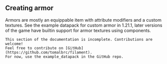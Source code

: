 ## Creating armor

Armors are mostly an equippable item with attribute modifiers and a custom textures.
See the example datapack for custom armor in 1.21.1, later versions of the game have builtin support for armor textures using components.


~~~admonish info
This section of the documentation is incomplete. Contributions are welcome!
Feel free to contribute on [GitHub](https://github.com/tomalbrc/filament).
For now, use the example_datapack in the GitHub repo.
~~~
